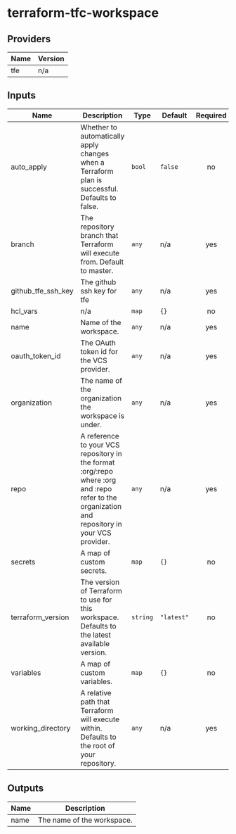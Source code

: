 # terraform-tfc-workspace

<!-- BEGINNING OF PRE-COMMIT-TERRAFORM DOCS HOOK -->
## Providers

| Name | Version |
|------|---------|
| tfe | n/a |

## Inputs

| Name | Description | Type | Default | Required |
|------|-------------|------|---------|:-----:|
| auto\_apply | Whether to automatically apply changes when a Terraform plan is successful. Defaults to false. | `bool` | `false` | no |
| branch | The repository branch that Terraform will execute from. Default to master. | `any` | n/a | yes |
| github\_tfe\_ssh\_key | The github ssh key for tfe | `any` | n/a | yes |
| hcl\_vars | n/a | `map` | `{}` | no |
| name | Name of the workspace. | `any` | n/a | yes |
| oauth\_token\_id | The OAuth token id for the VCS provider. | `any` | n/a | yes |
| organization | The name of the organization the workspace is under. | `any` | n/a | yes |
| repo | A reference to your VCS repository in the format :org/:repo where :org and :repo refer to the organization and repository in your VCS provider. | `any` | n/a | yes |
| secrets | A map of custom secrets. | `map` | `{}` | no |
| terraform\_version | The version of Terraform to use for this workspace. Defaults to the latest available version. | `string` | `"latest"` | no |
| variables | A map of custom variables. | `map` | `{}` | no |
| working\_directory | A relative path that Terraform will execute within. Defaults to the root of your repository. | `any` | n/a | yes |

## Outputs

| Name | Description |
|------|-------------|
| name | The name of the workspace. |

<!-- END OF PRE-COMMIT-TERRAFORM DOCS HOOK -->
